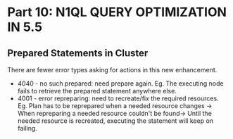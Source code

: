 # Part 10: N1QL QUERY OPTIMIZATION IN 5.5

## Prepared Statements in Cluster

There are fewer error types asking for actions in this new enhancement.

- 4040 - no such prepared: need prepare again.
  Eg. The executing node fails to retrieve the prepared statement anywhere else.
- 4001 - error repreparing: need to recreate/fix the required resources.
  Eg. Plan has to be reprepared when a needed resource changes -> When repreparing a needed resource couldn't be found-> Until the needed resource is recreated, executing the statement will keep on failing.
